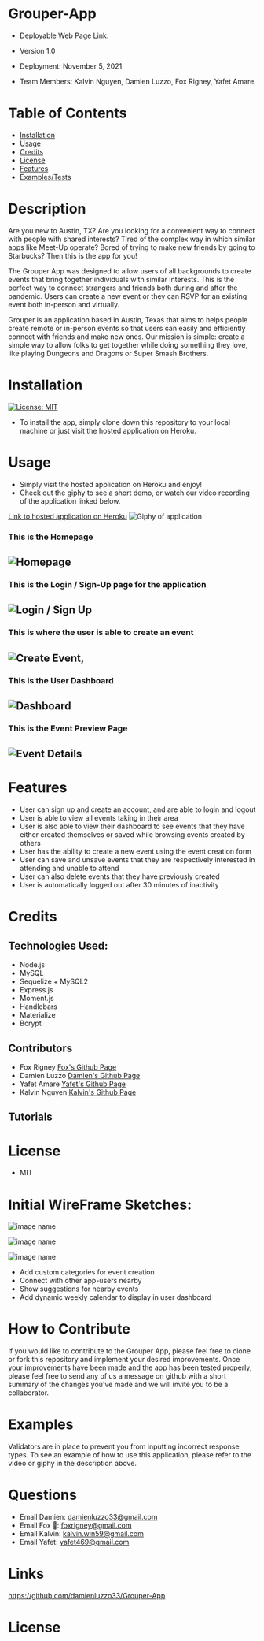 # Grouper-App

* Deployable Web Page Link: 

* Version 1.0

* Deployment: November 5, 2021

*  Team Members: Kalvin Nguyen, Damien Luzzo, Fox Rigney, Yafet Amare

# Table of Contents

- [Installation](#installation)
- [Usage](#usage)
- [Credits](#credits)
- [License](#license)
- [Features](#features)
- [Examples/Tests](#examples)

# Description

Are you new to Austin, TX? Are you looking for a convenient way to connect with people with shared interests? Tired of the complex way in which similar apps like Meet-Up operate? Bored of trying to make new friends by going to Starbucks? Then this is the app for you! 

The Grouper App was designed to allow users of all backgrounds to create events that bring together individuals with similar interests. This is the perfect way to connect strangers and friends both during and after the pandemic. Users can create a new event or they can RSVP for an existing event both in-person and virtually. 

Grouper is an application based in Austin, Texas that aims to helps people create remote or in-person events so that users can easily and efficiently connect with friends and make new ones. Our mission is simple: create a simple way to allow folks to get together while doing something they love, like playing Dungeons and Dragons or Super Smash Brothers.

# Installation

[![License: MIT](https://img.shields.io/badge/License-MIT-yellow.svg)](https://opensource.org/licenses/MIT)

- To install the app, simply clone down this repository to your local machine or just visit the hosted application on Heroku.

# Usage

- Simply visit the hosted application on Heroku and enjoy!
- Check out the giphy to see a short demo, or watch our video recording of the application linked below.

[Link to hosted application on Heroku]()
![Giphy of application]()


### This is the Homepage
![Homepage]()
---
### This is the Login / Sign-Up page for the application
![Login / Sign Up](./templates/image/Readme.image/login_page.png)
---
### This is where the user is able to create an event
![Create Event](./templates/image/Readme.image/event.log.png),
---
### This is the User Dashboard
![Dashboard]()
---
### This is the Event Preview Page
![Event Details]()
---

# Features
* User can sign up and create an account, and are able to login and logout
* User is able to view all events taking in their area
* User is also able to view their dashboard to see events that they have either created themselves or saved while browsing events created by others
* User has the ability to create a new event using the event creation form
* User can save and unsave events that they are respectively interested in attending and unable to attend
* User can also delete events that they have previously created
* User is automatically logged out after 30 minutes of inactivity

# Credits

## Technologies Used: 
 - Node.js
 - MySQL
 - Sequelize + MySQL2
 - Express.js
 - Moment.js
 - Handlebars
 - Materialize
 - Bcrypt

 ## Contributors
- Fox Rigney [Fox's Github Page](https://github.com/foxrigney)
- Damien Luzzo [Damien's Github Page](https://github.com/damienluzzo33)
- Yafet Amare [Yafet's Github Page](https://github.com/YAFETAMARE)
- Kalvin Nguyen [Kalvin's Github Page](https://github.com/KalvinN361)

## Tutorials

# License

* MIT

# Initial WireFrame Sketches:

![image name](./templates/image/Readme.image/wireframe.png)

![image name](./templates/image/Readme.image/user_login.png)

![image name](./templates/image/Readme.image/event_create_screenshot.png)

* Add custom categories for event creation
* Connect with other app-users nearby
* Show suggestions for nearby events
* Add dynamic weekly calendar to display in user dashboard

# How to Contribute

If you would like to contribute to the Grouper App, please feel free to clone or fork this repository and implement your desired improvements. Once your improvements have been made and the app has been tested properly, please feel free to send any of us a message on github with a short summary of the changes you've made and we will invite you to be a collaborator.

# Examples

Validators are in place to prevent you from inputting incorrect response types. To see an example of how to use this application, please refer to the video or giphy in the description above.

# Questions

* Email Damien: [damienluzzo33@gmail.com](mailto:damienluzzo33@gmail.com)
* Email Fox 🦊: [foxrigney@gmail.com](mailto:foxrigney@gmail.com)
* Email Kalvin: [kalvin.win59@gmail.com](mailto:kalvin.win59@gmail.com)
* Email Yafet: [yafet469@gmail.com](mailto:yafet469@gmail.com)

# Links 
https://github.com/damienluzzo33/Grouper-App

# License